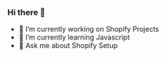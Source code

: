 ### Hi there 👋


- 🔭 I’m currently working on Shopify Projects
- 🌱 I’m currently learning Javascript
- 💬 Ask me about Shopify Setup


